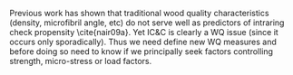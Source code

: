 Previous work has shown that traditional wood quality characteristics (density, microfibril angle, etc) do not serve well as predictors of intraring check propensity \cite{nair09a}. Yet IC&C is clearly a WQ issue (since it occurs only sporadically). Thus we need define new WQ measures and before doing so need to know if we principally seek factors controlling strength, micro-stress or load factors.
  
  
  